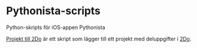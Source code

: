 # Pythonista-scripts
Python-skripts för iOS-appen Pythonista

[Projekt till 2Do](https://github.com/jesperpsvensson/Pythonista-scripts/blob/master/Projekt%20till%202Do.py) är ett skript som lägger till ett projekt med deluppgifter i [2Do](https://appsto.re/se/I5wgs.i).
